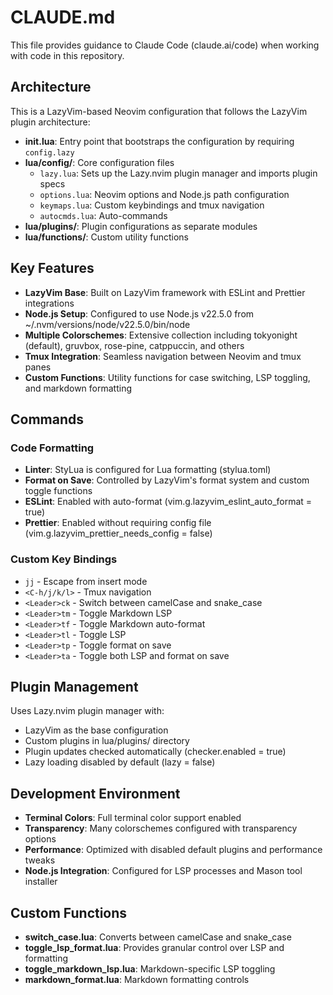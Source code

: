 # CLAUDE.md

This file provides guidance to Claude Code (claude.ai/code) when working with code in this repository.

## Architecture

This is a LazyVim-based Neovim configuration that follows the LazyVim plugin architecture:

- **init.lua**: Entry point that bootstraps the configuration by requiring `config.lazy`
- **lua/config/**: Core configuration files
  - `lazy.lua`: Sets up the Lazy.nvim plugin manager and imports plugin specs
  - `options.lua`: Neovim options and Node.js path configuration
  - `keymaps.lua`: Custom keybindings and tmux navigation
  - `autocmds.lua`: Auto-commands
- **lua/plugins/**: Plugin configurations as separate modules
- **lua/functions/**: Custom utility functions

## Key Features

- **LazyVim Base**: Built on LazyVim framework with ESLint and Prettier integrations
- **Node.js Setup**: Configured to use Node.js v22.5.0 from ~/.nvm/versions/node/v22.5.0/bin/node
- **Multiple Colorschemes**: Extensive collection including tokyonight (default), gruvbox, rose-pine, catppuccin, and others
- **Tmux Integration**: Seamless navigation between Neovim and tmux panes
- **Custom Functions**: Utility functions for case switching, LSP toggling, and markdown formatting

## Commands

### Code Formatting
- **Linter**: StyLua is configured for Lua formatting (stylua.toml)
- **Format on Save**: Controlled by LazyVim's format system and custom toggle functions
- **ESLint**: Enabled with auto-format (vim.g.lazyvim_eslint_auto_format = true)
- **Prettier**: Enabled without requiring config file (vim.g.lazyvim_prettier_needs_config = false)

### Custom Key Bindings
- `jj` - Escape from insert mode
- `<C-h/j/k/l>` - Tmux navigation
- `<Leader>ck` - Switch between camelCase and snake_case
- `<Leader>tm` - Toggle Markdown LSP
- `<Leader>tf` - Toggle Markdown auto-format
- `<Leader>tl` - Toggle LSP
- `<Leader>tp` - Toggle format on save
- `<Leader>ta` - Toggle both LSP and format on save

## Plugin Management

Uses Lazy.nvim plugin manager with:
- LazyVim as the base configuration
- Custom plugins in lua/plugins/ directory
- Plugin updates checked automatically (checker.enabled = true)
- Lazy loading disabled by default (lazy = false)

## Development Environment

- **Terminal Colors**: Full terminal color support enabled
- **Transparency**: Many colorschemes configured with transparency options
- **Performance**: Optimized with disabled default plugins and performance tweaks
- **Node.js Integration**: Configured for LSP processes and Mason tool installer

## Custom Functions

- **switch_case.lua**: Converts between camelCase and snake_case
- **toggle_lsp_format.lua**: Provides granular control over LSP and formatting
- **toggle_markdown_lsp.lua**: Markdown-specific LSP toggling
- **markdown_format.lua**: Markdown formatting controls